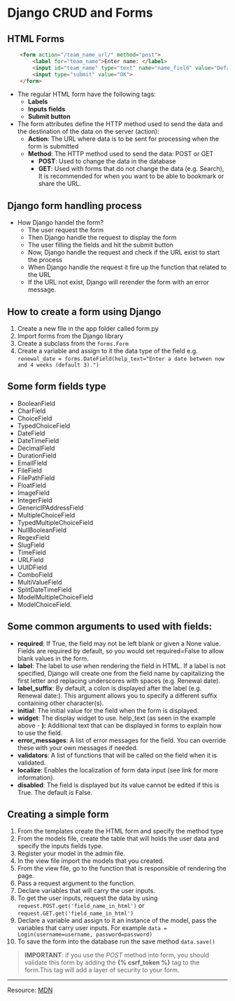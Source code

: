 # Django CRUD and Forms

## HTML Forms
```HTML
    <form action="/team_name_url/" method="post">
        <label for="team_name">Enter name: </label>
        <input id="team_name" type="text" name="name_field" value="Default name for team.">
        <input type="submit" value="OK">
    </form>
```
  - The regular HTML form have the  following tags:
    - **Labels**
    - **Inputs fields**
    - **Submit button**
  - The form attributes define the HTTP method used to send the data and the destination of the data on the server (action):
    - **Action**: The URL where data is to be sent for processing when the form is submitted
    - **Method**: The HTTP method used to send the data: POST or GET
      * **POST**: Used to change the data in the database
      * **GET**: Used with forms that do not change the data (e.g. Search), It is recommended for when you want to be able to bookmark or share the URL.
  
## Django form handling process
  - How Django handel the form?
    - The user request the form
    - Then Django handle the request to display the form
    - The user filling the fields and hit the submit button
    - Now, Django handle the request and check if the URL exist to start the process
    - When Django handle the request it fire up the function that related to the URL
    - If the URL not exist, Django will rerender the form with an error message.

## How to create a form using Django
  1. Create a new file in the app folder called form.py
  2. Import forms from the Django library
  3. Create a subclass from the `forms.Form`
  4. Create a variable and assign to it the data type of the field e.g. `renewal_date = forms.DateField(help_text="Enter a date between now and 4 weeks (default 3).")`

## Some form fields type 
  - BooleanField
  - CharField
  - ChoiceField
  - TypedChoiceField
  - DateField
  - DateTimeField
  - DecimalField
  - DurationField
  - EmailField
  - FileField
  - FilePathField
  - FloatField
  - ImageField
  - IntegerField
  - GenericIPAddressField
  - MultipleChoiceField
  - TypedMultipleChoiceField
  - NullBooleanField
  - RegexField
  - SlugField
  - TimeField
  - URLField
  - UUIDField
  - ComboField
  - MultiValueField
  - SplitDateTimeField
  - ModelMultipleChoiceField
  - ModelChoiceField.

## Some common arguments to used with fields:
  - **required**: If True, the field may not be left blank or given a None value. Fields are required by default, so you would set required=False to allow blank values in the form.
  - **label**: The label to use when rendering the field in HTML. If a label is not specified, Django will create one from the field name by capitalizing the first letter and replacing underscores with spaces (e.g. Renewal date).
  - **label_suffix**: By default, a colon is displayed after the label (e.g. Renewal date​:). This argument allows you to specify a different suffix containing other character(s).
  - **initial**: The initial value for the field when the form is displayed.
  - **widget**: The display widget to use.
help_text (as seen in the example above  - **):** Additional text that can be displayed in forms to explain how to use the field.
  - **error_messages**: A list of error messages for the field. You can override these with your own messages if needed.
  - **validators**: A list of functions that will be called on the field when it is validated.
  - **localize**: Enables the localization of form data input (see link for more information).
  - **disabled**: The field is displayed but its value cannot be edited if this is True. The default is False.

## Creating a simple form 
  1. From the templates create the HTML form and specify the method type
  2. From the models file, create the table that will holds the user data and specify the inputs fields type.
  3. Register your model in the admin file.
  4. In the view file import the models that you created.
  5. From the view file, go to the function that is responsible of rendering the page.
  6. Pass a request argument to the function.
  7. Declare variables that will carry the user inputs.
  8. To get the user inputs, request the data by using `request.POST.get('field_name_in_html')` or `request.GET.get('field_name_in_html')`
  9. Declare a variable and assign to it an instance of the model, pass the variables that carry user inputs. For example `data = Login(username=username, password=password)`
  10. To save the form into the database run the save method `data.save()`


> **IMPORTANT**: if you use the *POST* method into form, you should validate this form by adding the **{% csrf_token %}** tag to the form.This tag will add a layer of security to your form.

---
Resource: [MDN](https://developer.mozilla.org/en-US/docs/Learn/Server-side/Django/Forms)